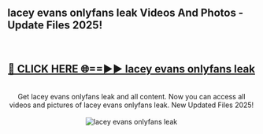 <h2>lacey evans onlyfans leak Videos And Photos - Update Files 2025!</h2>
<br>
<div align="center">
<h2><a href="https://linkcuts.com/hfmhzwbr" rel="nofollow">🔴 CLICK HERE 🌐==►► lacey evans onlyfans leak</a></h2>
<br>
Get lacey evans onlyfans leak and all content. Now you can access all videos and pictures of lacey evans onlyfans leak. New Updated Files 2025!
<br>
<br>
<a href="https://linkcuts.com/hfmhzwbr" rel="nofollow" data-target="animated-image.originalLink"><img src="https://i.ibb.co.com/WyWwxjT/player-gif2.gif" alt="lacey evans onlyfans leak" style="max-width: 100%; display: inline-block;" data-target="animated-image.originalImage"></a>
</div>
<br>